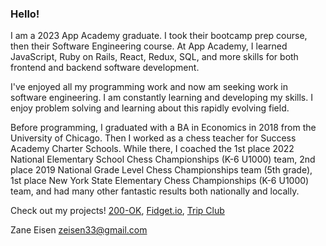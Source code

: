 ### Hello!

I am a 2023 App Academy graduate. I took their bootcamp prep course, then their Software Engineering course. At App Academy, I learned JavaScript, Ruby on Rails, React, Redux, SQL, and more skills for both frontend and backend software development.

I've enjoyed all my programming work and now am seeking work in software engineering. I am constantly learning and developing my skills. I enjoy problem solving and learning about this rapidly evolving field.

Before programming, I graduated with a BA in Economics in 2018 from the University of Chicago. Then I worked as a chess teacher for Success Academy Charter Schools. While there, I coached the 1st place 2022 National Elementary School Chess Championships (K-6 U1000) team, 2nd place 2019 National Grade Level Chess Championships team (5th grade), 1st place New York State Elementary Chess Championships (K-6 U1000) team, and had many other fantastic results both nationally and locally.

Check out my projects! [200-OK](https://github.com/zeisen33/200-OK), [Fidget.io](https://github.com/zeisen33/Fidget-Spinner-Project), [Trip Club](https://github.com/wtdavis/trip_club) 

Zane Eisen
zeisen33@gmail.com

<!--
**zeisen33/zeisen33** is a ✨ _special_ ✨ repository because its `README.md` (this file) appears on your GitHub profile.

Here are some ideas to get you started:

- 🔭 I’m currently working on ...
- 🌱 I’m currently learning ...
- 👯 I’m looking to collaborate on ...
- 🤔 I’m looking for help with ...
- 💬 Ask me about ...
- 📫 How to reach me: ...
- 😄 Pronouns: ...
- ⚡ Fun fact: ...
-->
